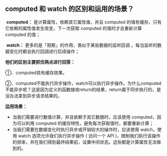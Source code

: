 ## computed 和 watch 的区别和运用的场景？

​	 **computed：** 是计算属性，依赖其它属性值，并且 computed 的值有缓存，只有它依赖的属性值发生改变，下一次获取 computed 的值时才会重新计算 computed 的值； 

​	 **watch：** 更多的是「观察」的作用，类似于某些数据的监听回调 ，每当监听的数据变化时都会执行回调进行后续操作； 

**他们的区别主要抓住两点进行回答：**

①、computed具有缓存效果。

②、computed不能执行异步操作，watch可以执行异步操作。为什么computed不能异步呢？这是因为定义的函数接收return的结果，return属于同步执行的，是没办法拿到异步请求结果的。

**运用场景：**

- 当我们需要进行数值计算，并且依赖于其它数据时，应该使用 computed，因为可以利用 computed 的缓存特性，避免每次获取值时，都要重新计算；
- 当我们需要在数据变化时执行异步或开销较大的操作时，应该使用 watch，使用 watch 选项允许我们执行异步操作 ( 访问一个 API )，限制我们执行该操作的频率，并在我们得到最终结果前，设置中间状态。这些都是计算属性无法做到的。